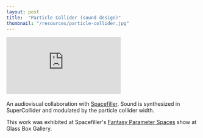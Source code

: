 ```yaml
---
layout: post
title:  "Particle Collider (sound design)"
thumbnail: "/resources/particle-collider.jpg"
---
```

<div class="video-wrapper">
    <iframe title="vimeo-player" src="https://player.vimeo.com/video/371007316?h=4fa4862fb7&byline=0&portrait=0" frameborder="0"    allowfullscreen></iframe>
</div>
<br>
An audiovisual collaboration with <a href="https://spacefiller.space/algoplex1/">Spacefiller</a>. Sound is synthesized in SuperCollider and modulated by the particle collider width.

This work was exhibited at Spacefiller's <a href="https://spacefiller.space/fantasy-parameter-spaces/">Fantasy Parameter Spaces</a> show at Glass Box Gallery.
